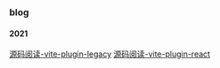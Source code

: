 ### blog

#### 2021
[源码阅读-vite-plugin-legacy](https://github.com/rosong1/blog/blob/master/%E6%BA%90%E7%A0%81%E9%98%85%E8%AF%BB-vite-plugin-legacy.md)
[源码阅读-vite-plugin-react](https://github.com/rosong1/blog/blob/master/%E6%BA%90%E7%A0%81%E9%98%85%E8%AF%BB-vite-plugin-react.md)